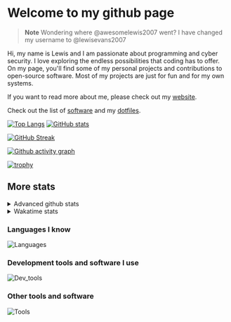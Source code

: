 # Welcome to my github page

> **Note**
> Wondering where @awesomelewis2007 went? I have changed my username to @lewisevans2007

Hi, my name is Lewis and I am passionate about programming and cyber security. I love exploring the endless possibilities that coding has to offer. On my page, you'll find some of my personal projects and contributions to open-source software. Most of my projects are just for fun and for my own systems.

If you want to read more about me, please check out my [website](https://lewisevans2007.github.io/).

Check out the list of [software](https://github.com/lewisevans2007/lewisevans2007/blob/master/software.md) and my [dotfiles](https://github.com/lewisevans2007/dotfiles).

[![Top Langs](https://github-readme-stats.vercel.app/api/top-langs/?username=lewisevans2007&hide=html,css,jupyter%20notebook&langs_count=10&layout=donut&theme=transparent&exclude_repo=GPT-code-repository,Obsidian_vault)](https://github.com/anuraghazra/github-readme-stats) 
[![GitHub stats](https://github-readme-stats.vercel.app/api?username=lewisevans2007&show_icons=true&theme=transparent)](https://github.com/anuraghazra/github-readme-stats)

[![GitHub Streak](https://streak-stats.demolab.com?user=lewisevans2007&theme=transparent)](https://git.io/streak-stats)

[![Github activity graph](https://github-readme-activity-graph.vercel.app/graph?username=lewisevans2007&theme=github-compact&area=true)](https://github.com/ashutosh00710/github-readme-activity-graph)

[![trophy](https://github-profile-trophy.vercel.app/?username=lewisevans2007&theme=darkhub)](https://github.com/ryo-ma/github-profile-trophy)

## More stats
<details close>
<summary>Advanced github stats</summary>
<br>
  
![Metrics](https://raw.githubusercontent.com/lewisevans2007/lewisevans2007/master/github-metrics.svg)
  
</details>

<details close>
<summary>Wakatime stats</summary>
<br>

<!--START_SECTION:waka-->

```txt
Python         3 hrs 37 mins   ████████████▒░░░░░░░░░░░░   49.12 %
Markdown       59 mins         ███▒░░░░░░░░░░░░░░░░░░░░░   13.47 %
Text           44 mins         ██▓░░░░░░░░░░░░░░░░░░░░░░   10.10 %
Makefile       37 mins         ██░░░░░░░░░░░░░░░░░░░░░░░   08.59 %
JavaScript     20 mins         █░░░░░░░░░░░░░░░░░░░░░░░░   04.56 %
HTML           9 mins          ▓░░░░░░░░░░░░░░░░░░░░░░░░   02.17 %
C++            8 mins          ▒░░░░░░░░░░░░░░░░░░░░░░░░   01.90 %
CSS            7 mins          ▒░░░░░░░░░░░░░░░░░░░░░░░░   01.75 %
CMake          6 mins          ▒░░░░░░░░░░░░░░░░░░░░░░░░   01.53 %
Batchfile      6 mins          ▒░░░░░░░░░░░░░░░░░░░░░░░░   01.40 %
Other          5 mins          ▒░░░░░░░░░░░░░░░░░░░░░░░░   01.35 %
Assembly       5 mins          ▒░░░░░░░░░░░░░░░░░░░░░░░░   01.25 %
JSON           4 mins          ▒░░░░░░░░░░░░░░░░░░░░░░░░   01.05 %
INI            3 mins          ▒░░░░░░░░░░░░░░░░░░░░░░░░   00.74 %
C              2 mins          ░░░░░░░░░░░░░░░░░░░░░░░░░   00.62 %
```

<!--END_SECTION:waka-->
</details>

### Languages I know
![Languages](https://skillicons.dev/icons?i=python,cpp,cs,c,javascript,nodejs,dotnet,bash,css,html,rust)
### Development tools and software I use
![Dev_tools](https://skillicons.dev/icons?i=git,docker,github,googlecloud,vscode,visualstudio,raspberrypi,linux,powershell,replit)
### Other tools and software
![Tools](https://skillicons.dev/icons?i=blender,ps,pr,ai,xd,figma)
